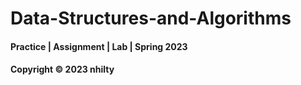 # Data-Structures-and-Algorithms
 
#### Practice | Assignment | Lab | Spring 2023

#### Copyright &#169; 2023 nhilty
